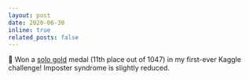```yaml
---
layout: post
date: 2020-06-30
inline: true
related_posts: false
---
```


🥳 Won a <a href="https://twitter.com/miyka_el/status/1278034094576844800">solo gold</a> medal (11th place out of 1047) in my first-ever Kaggle challenge! Imposter syndrome is slightly reduced.
